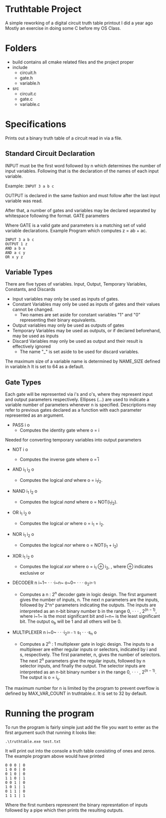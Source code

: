 # Truthtable Project

A simple reworking of a digital circuit truth table printout I did a year ago
Mostly an exercise in doing some C before my OS Class. 

# Folders
- build contains all cmake related files and the project proper
- include
  - circuit.h
  - gate.h
  - variable.h
- src
   - circuit.c
   - gate.c
   - variable.c

# Specifications
Prints out a binary truth table of a circuit read in via a file.

## Standard Circuit Declaration

INPUT must be the first word followed by n which determines the number of input variables.
Following that is the declaration of the names of each input variable.

Example:
`INPUT 3 a b c`

OUTPUT is declared in the same fashion and must follow after the last input variable was read.

After that, a number of gates and variables may be declared separated by whitespace following the format.
GATE parameters

Where GATE is a valid gate and parameters is a matching set of valid variable declarations.
Example Program which computes z = ab + ac.
```
INPUT 3 a b c
OUTPUT 1 z
AND a b x
AND a c y
OR x y z
```


## Variable Types
There are five types of variables. Input, Output, Temporary Variables, Constants, and Discards

- Input variables may only be used as inputs of gates.
- Constant Variables may only be used as inputs of gates and their values cannot be changed. 
  - Two names are set aside for constant variables "1" and "0" representing their binary equivalents.
- Output variables may only be used as outputs of gates
- Temporary Variables may be used as outputs, or if declared beforehand, may be used as inputs
- Discard Variables may only be used as output and their result is effectively ignored
  - The name "_" is set aside to be used for discard variables. 

The maximum size of a variable name is determined by NAME_SIZE defined in variable.h
It is set to 64 as a default.

## Gate Types

Each gate will be represented via i's and o's, where they represent input and output parameters respectively. Ellipses (...) are used to indicate a variable number of parameters whenever n is specified. Descriptions may refer to previous gates declared as a function with each parameter represented as an argument.

- PASS i o
  - Computes the identity gate where o = i

Needed for converting temporary variables into output parameters

- NOT i o
  - Computes the inverse gate where o = ̅i

- AND i<sub>1</sub> i<sub>2</sub> o
  - Computes the logical *and* where o = i<sub>1</sub>i<sub>2</sub>.

- NAND i<sub>1</sub> i<sub>2</sub> o
  - Computes the logical *nand* where o = NOT(i<sub>1</sub>i<sub>2</sub>).

- OR i<sub>1</sub> i<sub>2</sub> o
  - Computes the logical *or* where o = i<sub>1</sub> + i<sub>2</sub>.

- NOR i<sub>1</sub> i<sub>2</sub> o
  - Computes the logical *nor* where o = NOT(i<sub>1</sub> + i<sub>2</sub>)

- XOR i<sub>1</sub> i<sub>2</sub> o
  - Computes the logical *xor* where o = i<sub>1</sub> ⊕ i<sub>2</sub>, , where ⊕ indicates exclusive or

- DECODER n i~1~ · · ·i~n~ o~0~ · · · o<sub>2<sup>(n-1)</sup></sub>
  - Computes a n : 2<sup>n</sup> decoder gate in logic design. 
    The first argument gives the number of inputs, n. 
    The next n parameters are the inputs, followed by 2^n^ parameters indicating the outputs. 
    The inputs are interpreted as an n-bit binary number b in the range 0, · · · , 2<sup>(n − 1)</sup>, where i~1~ is the most significant bit and i~n~ is the least significant bit. 
    The output o<sub>b</sub> will be 1 and all others will be 0.

- MULTIPLEXER n i~0~ · · ·i<sub>2<sup>(n − 1)</sup></sub> s<sub>1</sub> · · ·s<sub>n</sub> o
  - Computes a 2<sup>n</sup> : 1 multiplexer gate in logic design. 
    The inputs to a multiplexer are either regular inputs or selectors, indicated by i and s, respectively. 
    The first parameter, n, gives the number of selectors. 
    The next 2<sup>n</sup> parameters give the regular inputs, followed by n selector inputs, and finally the output. 
    The selector inputs are interpreted as an n-bit binary number s in the range 0, · · · , 2<sup>(n − 1)</sup>. 
    The output is o = i<sub>s</sub>.


The maximum number for n is limited by the program to prevent overflow is defined by MAX_VAR_COUNT in truthtable.c. 
It is set to 32 by default.

# Running the program
To run the program is fairly simple just add the file you want to enter as the first argument such that running it looks like:

`.\truthtable.exe test.txt`

It will print out into the console a truth table consisting of ones and zeros.
The example program above would have printed
```
0 0 0 | 0
1 0 0 | 0
0 1 0 | 0
1 1 0 | 1
0 0 1 | 0
1 0 1 | 1 
0 1 1 | 0 
1 1 1 | 1
```
Where the first numbers represnent the binary represntation of inputs followed by a pipe which then prints the resulting outputs.
